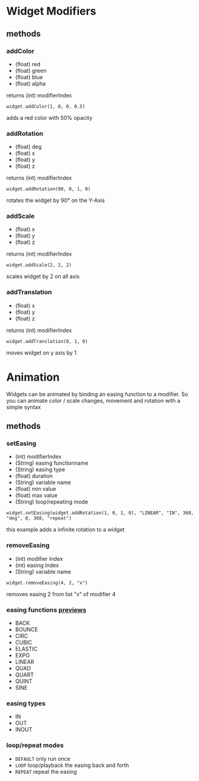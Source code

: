 # Widget Modifiers

## methods
### addColor
* (float) red
* (float) green
* (float) blue
* (float) alpha

returns (int) modifierIndex

`widget.addColor(1, 0, 0, 0.5)`

adds a red color with 50% opacity

### addRotation
* (float) deg
* (float) x
* (float) y
* (float) z

returns (int) modifierIndex

`widget.addRotation(90, 0, 1, 0)`

rotates the widget by 90° on the Y-Axis

### addScale
* (float) x
* (float) y
* (float) z

returns (int) modifierIndex

`widget.addScale(2, 2, 2)`

scales widget by 2 on all axis

### addTranslation
* (float) x
* (float) y
* (float) z

returns (int) modifierIndex

`widget.addTranslation(0, 1, 0)`

moves widget on y axis by 1


# Animation
Widgets can be animated by binding an easing function to a modifier. So you can animate color / scale changes, movement and rotation with a simple syntax

## methods

### setEasing
* (int) modifierIndex
* (String) easing functionname
* (String) easing type
* (float) duration
* (String) variable name
* (float) min value
* (float) max value
* (String) loop/repeating mode

`widget.setEasing(widget.addRotation(1, 0, 1, 0), "LINEAR", "IN", 360, "deg", 0, 360, "repeat")`

this example adds a infinite rotation to a widget



### removeEasing
* (int) modifier Index
* (int) easing Index
* (String) variable name

`widget.removeEasing(4, 2, "x")`

removes easing 2 from list "x" of modifier 4


### easing functions [previews](http://easings.net/)
* BACK
* BOUNCE
* CIRC
* CUBIC
* ELASTIC
* EXPO
* LINEAR
* QUAD
* QUART
* QUINT
* SINE

### easing types
* IN
* OUT
* INOUT

### loop/repeat modes
* `DEFAULT` only run once 
* `LOOP` loop/playback the easing back and forth
* `REPEAT` repeat the easing
